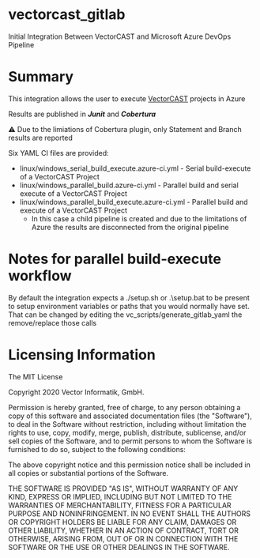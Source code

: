 # vectorcast_gitlab

Initial Integration Between VectorCAST and Microsoft Azure DevOps Pipeline

# Summary

This integration allows the user to execute
[VectorCAST](http://vector.com/vectorcast) projects in Azure

Results are published in **_Junit_** and **_Cobertura_**

:warning: Due to the limiations of Cobertura plugin, only Statement and Branch results are reported

Six YAML CI files are provided:

- linux/windows_serial_build_execute.azure-ci.yml   - Serial build-execute of a VectorCAST Project 
- linux/windows_parallel_build.azure-ci.yml         - Parallel build and serial execute of a VectorCAST Project 
- linux/windows_parallel_build_execute.azure-ci.yml - Parallel build and execute of a VectorCAST Project 
    - In this case a child pipeline is created and due to the limitations of Azure the 
      results are disconnected from the original pipeline

# Notes for parallel build-execute workflow

By default the integration expects a ./setup.sh or .\setup.bat to be present to setup
environment variables or paths that you would normally have set.  That can be changed by
editing the vc_scripts/generate_gitlab_yaml the remove/replace those calls

# Licensing Information

The MIT License

Copyright 2020 Vector Informatik, GmbH.

Permission is hereby granted, free of charge, to any person obtaining a copy
of this software and associated documentation files (the "Software"), to deal
in the Software without restriction, including without limitation the rights
to use, copy, modify, merge, publish, distribute, sublicense, and/or sell
copies of the Software, and to permit persons to whom the Software is
furnished to do so, subject to the following conditions:

The above copyright notice and this permission notice shall be included in
all copies or substantial portions of the Software.

THE SOFTWARE IS PROVIDED "AS IS", WITHOUT WARRANTY OF ANY KIND, EXPRESS OR
IMPLIED, INCLUDING BUT NOT LIMITED TO THE WARRANTIES OF MERCHANTABILITY,
FITNESS FOR A PARTICULAR PURPOSE AND NONINFRINGEMENT. IN NO EVENT SHALL THE
AUTHORS OR COPYRIGHT HOLDERS BE LIABLE FOR ANY CLAIM, DAMAGES OR OTHER
LIABILITY, WHETHER IN AN ACTION OF CONTRACT, TORT OR OTHERWISE, ARISING FROM,
OUT OF OR IN CONNECTION WITH THE SOFTWARE OR THE USE OR OTHER DEALINGS IN
THE SOFTWARE.

